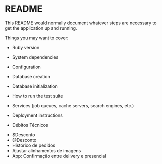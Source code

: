 # README

This README would normally document whatever steps are necessary to get the
application up and running.

Things you may want to cover:

* Ruby version

* System dependencies

* Configuration

* Database creation

* Database initialization

* How to run the test suite

* Services (job queues, cache servers, search engines, etc.)

* Deployment instructions

* Débitos Técnicos
<ul>
  <li> $Desconto </li>
  <li> @Desconto </li>
  <li> Histórico de pedidos </li>
  <li> Ajustar alinhamentos de imagens </li>
  <li> App: Confirmação entre delivery e presencial </li>
</ul>
